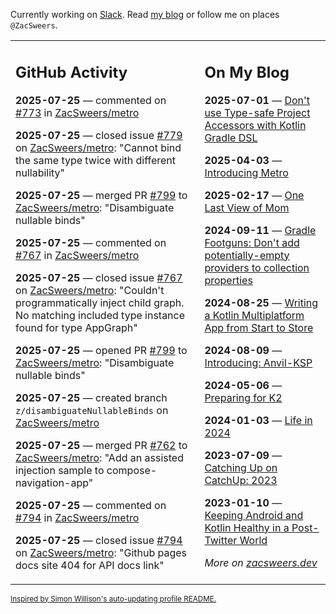 Currently working on [Slack](https://slack.com/). Read [my blog](https://zacsweers.dev/) or follow me on places `@ZacSweers`.

<table><tr><td valign="top" width="60%">

## GitHub Activity
<!-- githubActivity starts -->
**2025-07-25** — commented on [#773](https://github.com/ZacSweers/metro/issues/773#issuecomment-3119921804) in [ZacSweers/metro](https://github.com/ZacSweers/metro)

**2025-07-25** — closed issue [#779](https://github.com/ZacSweers/metro/issues/779) on [ZacSweers/metro](https://github.com/ZacSweers/metro): "Cannot bind the same type twice with different nullability"

**2025-07-25** — merged PR [#799](https://github.com/ZacSweers/metro/pull/799) to [ZacSweers/metro](https://github.com/ZacSweers/metro): "Disambiguate nullable binds"

**2025-07-25** — commented on [#767](https://github.com/ZacSweers/metro/issues/767#issuecomment-3119864300) in [ZacSweers/metro](https://github.com/ZacSweers/metro)

**2025-07-25** — closed issue [#767](https://github.com/ZacSweers/metro/issues/767) on [ZacSweers/metro](https://github.com/ZacSweers/metro): "Couldn't programmatically inject child graph. No matching included type instance found for type AppGraph"

**2025-07-25** — opened PR [#799](https://github.com/ZacSweers/metro/pull/799) to [ZacSweers/metro](https://github.com/ZacSweers/metro): "Disambiguate nullable binds"

**2025-07-25** — created branch `z/disambiguateNullableBinds` on [ZacSweers/metro](https://github.com/ZacSweers/metro)

**2025-07-25** — merged PR [#762](https://github.com/ZacSweers/metro/pull/762) to [ZacSweers/metro](https://github.com/ZacSweers/metro): "Add an assisted injection sample to compose-navigation-app"

**2025-07-25** — commented on [#794](https://github.com/ZacSweers/metro/issues/794#issuecomment-3118340429) in [ZacSweers/metro](https://github.com/ZacSweers/metro)

**2025-07-25** — closed issue [#794](https://github.com/ZacSweers/metro/issues/794) on [ZacSweers/metro](https://github.com/ZacSweers/metro): "Github pages docs site 404 for API docs link"
<!-- githubActivity ends -->
</td><td valign="top" width="40%">

## On My Blog
<!-- blog starts -->
**2025-07-01** — [Don't use Type-safe Project Accessors with Kotlin Gradle DSL](https://www.zacsweers.dev/dont-use-type-safe-project-accessors-with-kotlin-gradle-dsl/)

**2025-04-03** — [Introducing Metro](https://www.zacsweers.dev/introducing-metro/)

**2025-02-17** — [One Last View of Mom](https://www.zacsweers.dev/one-last-view-of-mom/)

**2024-09-11** — [Gradle Footguns: Don't add potentially-empty providers to collection properties](https://www.zacsweers.dev/gradle-footgun-adding-empty-providers-to-collection-properties/)

**2024-08-25** — [Writing a Kotlin Multiplatform App from Start to Store](https://www.zacsweers.dev/writing-a-kotlin-multiplatform-app-from-start-to-store/)

**2024-08-09** — [Introducing: Anvil-KSP](https://www.zacsweers.dev/introducing-anvil-ksp/)

**2024-05-06** — [Preparing for K2](https://www.zacsweers.dev/preparing-for-k2/)

**2024-01-03** — [Life in 2024](https://www.zacsweers.dev/life-in-2024/)

**2023-07-09** — [Catching Up on CatchUp: 2023](https://www.zacsweers.dev/catching-up-on-catchup-2023/)

**2023-01-10** — [Keeping Android and Kotlin Healthy in a Post-Twitter World](https://www.zacsweers.dev/keeping-android-healthy/)
<!-- blog ends -->
_More on [zacsweers.dev](https://zacsweers.dev/)_
</td></tr></table>

<sub><a href="https://simonwillison.net/2020/Jul/10/self-updating-profile-readme/">Inspired by Simon Willison's auto-updating profile README.</a></sub>